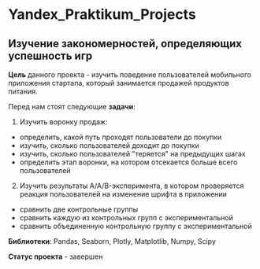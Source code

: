 # Yandex_Praktikum_Projects

## Изучение закономерностей, определяющих успешность игр

**Цель** данного проекта - изучить поведение пользователей мобильного приложения стартапа, который занимается продажей продуктов питания.

Перед нам стоят следующие **задачи**:

1) Изучить воронку продаж: 
* определить, какой путь проходят пользователи до покупки
* изучить, сколько пользователей доходит до покупки
* изучить, сколько пользователей "теряется" на предыдущих шагах
* определить этап воронки, на котором отсекается больше всего пользователей

2) Изучить результаты A/A/B-эксперимента, в котором проверяется реакция пользователей на изменение шрифта в приложении
* сравнить две контрольные группы 
* сравнить каждую из контрольных групп с экспериментальной
* сравнить объединенную контрольную группу с экспериментальной

**Библиотеки**: Pandas, Seaborn, Plotly, Matplotlib, Numpy, Scipy

**Статус проекта** - завершен

